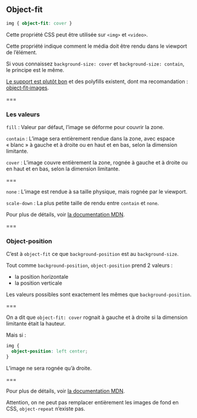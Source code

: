 ## Object-fit

```css
img { object-fit: cover }
```

Cette propriété CSS peut être utilisée sur `<img>` et `<video>`.

Cette propriété indique comment le média doit être rendu dans le viewport de l’élément.

Si vous connaissez `background-size: cover` et `background-size: contain`,  
le principe est le même.

[Le support est plutôt bon](https://caniuse.com/#feat=object-fit) et des polyfills existent, dont ma recomandation : [object‑fit‑images](https://github.com/bfred-it/object-fit-images/).

===

### Les valeurs

`fill`
: Valeur par défaut, l’image se déforme pour couvrir la zone.

`contain`
: L’image sera entièrement rendue dans la zone, avec espace « blanc » à gauche et à droite ou en haut et en bas, selon la dimension limitante.

`cover`
: L’image couvre entièrement la zone, rognée à gauche et à droite ou en haut et en bas, selon la dimension limitante.

===

`none`
: L’image est rendue à sa taille physique, mais rognée par le viewport.

`scale-down`
: La plus petite taille de rendu entre `contain` et `none`.

Pour plus de détails, voir [la documentation MDN](https://developer.mozilla.org/fr/docs/Web/CSS/object-fit).

===

### Object-position

C’est à `object-fit` ce que `background-position` est au `background-size`.

Tout comme `background-position`, `object-position` prend 2 valeurs :
- la position horizontale
- la position verticale

Les valeurs possibles sont exactement les mêmes que `background-position`. <!-- {p:.fragment} -->

===

On a dit que `object-fit: cover` rognait à gauche et à droite si la dimension limitante était la hauteur.

Mais si :

```css
img {
  object-position: left center;
}
```

L’image ne sera rognée qu’à droite. <!-- {.fragment} -->

===

Pour plus de détails, voir [la documentation MDN](https://developer.mozilla.org/fr/docs/Web/CSS/object-fit).

Attention, on ne peut pas remplacer entièrement les images de fond en CSS, `object-repeat` n’existe pas. <!-- {p:.alert.alert_warning} -->
